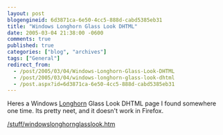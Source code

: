 ```yaml
---
layout: post
blogengineid: 6d3871ca-6e50-4cc5-888d-cabd5385eb31
title: "Windows Longhorn Glass Look DHTML"
date: 2005-03-04 21:38:00 -0600
comments: true
published: true
categories: ["blog", "archives"]
tags: ["General"]
redirect_from: 
  - /post/2005/03/04/Windows-Longhorn-Glass-Look-DHTML
  - /post/2005/03/04/windows-longhorn-glass-look-dhtml
  - /post.aspx?id=6d3871ca-6e50-4cc5-888d-cabd5385eb31
---
```

<!-- more -->
<p>
Heres a Windows <a href="http://msdn.microsoft.com/longhorn/" target="_blank" title="Windows ">Longhorn</a> Glass Look DHTML page I found somewhere one time. Its pretty neet, and it doesn&#39;t work in Firefox.
</p>
<p>
<a href="/stuff/windowslonghornglasslook.htm">/stuff/windowslonghornglasslook.htm</a>
</p>
<p>
&nbsp;
</p>
<img src="/images/postso_WindowsLonhornGlassLook.JPG" alt="" />
